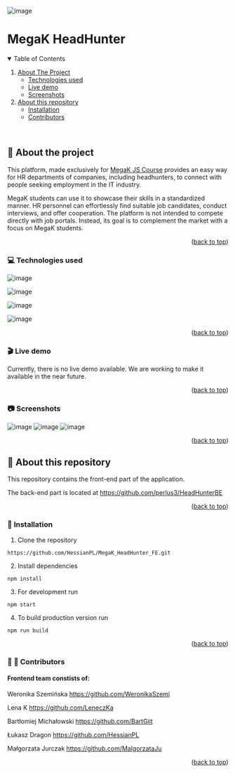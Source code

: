 ![image](https://user-images.githubusercontent.com/6266547/233438238-8aa2fa88-7638-4833-99da-cf4b2cc07873.png)
<a name="readme-top"></a>
# MegaK HeadHunter


<details open>
  <summary>Table of Contents</summary>
  <ol>
    <li>
      <a href="#about-the-project">About The Project</a>
      <ul>
        <li><a href="#technologies-used">Technologies used</a></li>
        <li><a href="#live-demo">Live demo</a></li>
        <li><a href="#screenshots">Screenshots</a></li>
      </ul>
    </li>
    <li>
      <a href="#about-this-repository">About this repository</a>
      <ul>
        <li><a href="#installation">Installation</a></li>
        <li><a href="#contributors">Contributors</a></li>
      </ul>
     </li>
  </ol>
</details>

</br>

## :speech_balloon: <span id="about-the-project">About the project</span>

This platform, made exclusively for [MegaK JS Course](http://megak.pl) provides an easy way for HR departments of companies, including headhunters, to connect with people seeking employment in the IT industry.

MegaK students can use it to showcase their skills in a standardized manner.
HR personnel can effortlessly find suitable job candidates, conduct interviews, and offer cooperation.
The platform is not intended to compete directly with job portals. Instead, its goal is to complement the market with a focus on MegaK students.
<p align="right">(<a href="#readme-top">back to top</a>)</p>

### :computer: <span id="technologies-used">Technologies used</span>

![image](https://img.shields.io/badge/TypeScript-007ACC?style=for-the-badge&logo=typescript&logoColor=white)

![image](https://img.shields.io/badge/React-20232A?style=for-the-badge&logo=react&logoColor=61DAFB)

![image](https://img.shields.io/badge/React_Router-CA4245?style=for-the-badge&logo=react-router&logoColor=white)

![image](https://img.shields.io/badge/Trello-0052CC?style=for-the-badge&logo=trello&logoColor=white)
<p align="right">(<a href="#readme-top">back to top</a>)</p>


### :clapper: <span id="live-demo">Live demo</span>

Currently, there is no live demo available. We are working to make it available in the near future.
<p align="right">(<a href="#readme-top">back to top</a>)</p>

### :camera: <span id="screenshots">Screenshots</span>
![image](https://user-images.githubusercontent.com/6266547/233413077-0388a0db-ace3-4b3f-a2e5-57b359a71eed.png)
![image](https://user-images.githubusercontent.com/6266547/233413248-2f2b60b9-4f95-4c64-b69c-25421a5ad006.png)
![image](https://user-images.githubusercontent.com/6266547/233413414-391375d5-c305-4cd4-bd73-df015ff254cc.png)
<p align="right">(<a href="#readme-top">back to top</a>)</p>


## :book: <span id="about-this-repository">About this repository</span>

This repository contains the front-end part of the application. 

The back-end part is located at https://github.com/perlus3/HeadHunterBE 
<p align="right">(<a href="#readme-top">back to top</a>)</p>

### :hammer: <span id="installation">Installation</span>

1. Clone the repository
```
https://github.com/HessianPL/MegaK_HeadHunter_FE.git
```

2. Install dependencies
```
npm install
```

3. For development run
```
npm start
```

4. To build production version run
```
npm run build
```
<p align="right">(<a href="#readme-top">back to top</a>)</p>


### :womans_hat: :tophat: <span id="contributors">Contributors</span>

#### Frontend team constists of:

Weronika Szemińska https://github.com/WeronikaSzemi

Lena K https://github.com/LeneczKa

Bartłomiej Michałowski https://github.com/BartGiit

Łukasz Dragon https://github.com/HessianPL

Małgorzata Jurczak https://github.com/MalgorzataJu
<p align="right">(<a href="#readme-top">back to top</a>)</p>
